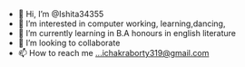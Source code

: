 - 👋 Hi, I’m @Ishita34355
- 👀 I’m interested in computer working, learning,dancing,
- 🌱 I’m currently learning in B.A honours in english literature
- 💞️ I’m looking to collaborate 
- 📫 How to reach me ...ichakraborty319@gmail.com

<!---
Ishita34355/Ishita34355 is a ✨ special ✨ repository because its `README.md` (this file) appears on your GitHub profile.
You can click the Preview link to take a look at your changes.
--->
